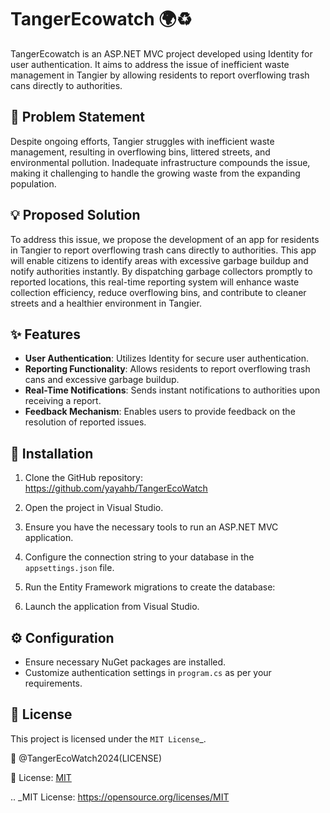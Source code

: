 # TangerEcowatch 🌍♻️

TangerEcowatch is an ASP.NET MVC project developed using Identity for user authentication. It aims to address the issue of inefficient waste management in Tangier by allowing residents to report overflowing trash cans directly to authorities.

## 🚀 Problem Statement

Despite ongoing efforts, Tangier struggles with inefficient waste management, resulting in overflowing bins, littered streets, and environmental pollution. Inadequate infrastructure compounds the issue, making it challenging to handle the growing waste from the expanding population.

## 💡 Proposed Solution

To address this issue, we propose the development of an app for residents in Tangier to report overflowing trash cans directly to authorities. This app will enable citizens to identify areas with excessive garbage buildup and notify authorities instantly. By dispatching garbage collectors promptly to reported locations, this real-time reporting system will enhance waste collection efficiency, reduce overflowing bins, and contribute to cleaner streets and a healthier environment in Tangier.

## ✨ Features

- **User Authentication**: Utilizes Identity for secure user authentication.
- **Reporting Functionality**: Allows residents to report overflowing trash cans and excessive garbage buildup.
- **Real-Time Notifications**: Sends instant notifications to authorities upon receiving a report.
- **Feedback Mechanism**: Enables users to provide feedback on the resolution of reported issues.

## 🔧 Installation

1. Clone the GitHub repository: https://github.com/yayahb/TangerEcoWatch


2. Open the project in Visual Studio.

3. Ensure you have the necessary tools to run an ASP.NET MVC application.

4. Configure the connection string to your database in the `appsettings.json` file.

5. Run the Entity Framework migrations to create the database:


6. Launch the application from Visual Studio.

## ⚙️ Configuration

- Ensure necessary NuGet packages are installed.
- Customize authentication settings in `program.cs` as per your requirements.

## 📝 License

This project is licensed under the `MIT License`_.

📄 @TangerEcoWatch2024(LICENSE)

🔗 License: [MIT](https://opensource.org/licenses/MIT)

.. _MIT License: https://opensource.org/licenses/MIT
